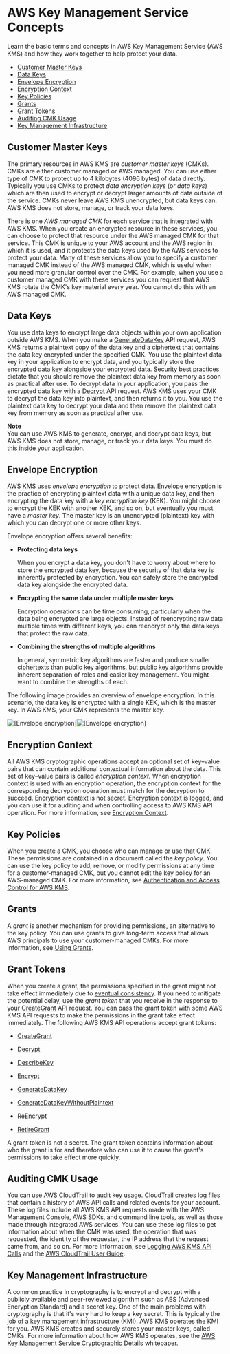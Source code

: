 # AWS Key Management Service Concepts<a name="concepts"></a>

Learn the basic terms and concepts in AWS Key Management Service \(AWS KMS\) and how they work together to help protect your data\.


+ [Customer Master Keys](#master_keys)
+ [Data Keys](#data-keys)
+ [Envelope Encryption](#enveloping)
+ [Encryption Context](#encrypt_context)
+ [Key Policies](#key_permissions)
+ [Grants](#grant)
+ [Grant Tokens](#grant_token)
+ [Auditing CMK Usage](#auditing_key_use)
+ [Key Management Infrastructure](#key_management)

## Customer Master Keys<a name="master_keys"></a>

The primary resources in AWS KMS are *customer master keys* \(CMKs\)\. CMKs are either customer managed or AWS managed\. You can use either type of CMK to protect up to 4 kilobytes \(4096 bytes\) of data directly\. Typically you use CMKs to protect *data encryption keys* \(or *data keys*\) which are then used to encrypt or decrypt larger amounts of data outside of the service\. CMKs never leave AWS KMS unencrypted, but data keys can\. AWS KMS does not store, manage, or track your data keys\.

There is one *AWS managed CMK* for each service that is integrated with AWS KMS\. When you create an encrypted resource in these services, you can choose to protect that resource under the AWS managed CMK for that service\. This CMK is unique to your AWS account and the AWS region in which it is used, and it protects the data keys used by the AWS services to protect your data\. Many of these services allow you to specify a customer managed CMK instead of the AWS managed CMK, which is useful when you need more granular control over the CMK\. For example, when you use a customer managed CMK with these services you can request that AWS KMS rotate the CMK's key material every year\. You cannot do this with an AWS managed CMK\.

## Data Keys<a name="data-keys"></a>

You use data keys to encrypt large data objects within your own application outside AWS KMS\. When you make a [GenerateDataKey](http://docs.aws.amazon.com/kms/latest/APIReference/API_GenerateDataKey.html) API request, AWS KMS returns a plaintext copy of the data key and a ciphertext that contains the data key encrypted under the specified CMK\. You use the plaintext data key in your application to encrypt data, and you typically store the encrypted data key alongside your encrypted data\. Security best practices dictate that you should remove the plaintext data key from memory as soon as practical after use\. To decrypt data in your application, you pass the encrypted data key with a [Decrypt](http://docs.aws.amazon.com/kms/latest/APIReference/API_Decrypt.html) API request\. AWS KMS uses your CMK to decrypt the data key into plaintext, and then returns it to you\. You use the plaintext data key to decrypt your data and then remove the plaintext data key from memory as soon as practical after use\.

**Note**  
You can use AWS KMS to generate, encrypt, and decrypt data keys, but AWS KMS does not store, manage, or track your data keys\. You must do this inside your application\.

## Envelope Encryption<a name="enveloping"></a>

AWS KMS uses *envelope encryption* to protect data\. Envelope encryption is the practice of encrypting plaintext data with a unique data key, and then encrypting the data key with a *key encryption key* \(KEK\)\. You might choose to encrypt the KEK with another KEK, and so on, but eventually you must have a *master key*\. The master key is an unencrypted \(plaintext\) key with which you can decrypt one or more other keys\.

Envelope encryption offers several benefits:

+ **Protecting data keys**

  When you encrypt a data key, you don't have to worry about where to store the encrypted data key, because the security of that data key is inherently protected by encryption\. You can safely store the encrypted data key alongside the encrypted data\.

+ **Encrypting the same data under multiple master keys**

  Encryption operations can be time consuming, particularly when the data being encrypted are large objects\. Instead of reencrypting raw data multiple times with different keys, you can reencrypt only the data keys that protect the raw data\.

+ **Combining the strengths of multiple algorithms**

  In general, symmetric key algorithms are faster and produce smaller ciphertexts than public key algorithms, but public key algorithms provide inherent separation of roles and easier key management\. You might want to combine the strengths of each\.

The following image provides an overview of envelope encryption\. In this scenario, the data key is encrypted with a single KEK, which is the master key\. In AWS KMS, your CMK represents the master key\.

![\[Envelope encryption\]](http://docs.aws.amazon.com/kms/latest/developerguide/images/envelope-encryption.png)![\[Envelope encryption\]](http://docs.aws.amazon.com/kms/latest/developerguide/)

## Encryption Context<a name="encrypt_context"></a>

All AWS KMS cryptographic operations accept an optional set of key–value pairs that can contain additional contextual information about the data\. This set of key–value pairs is called *encryption context\.* When encryption context is used with an encryption operation, the encryption context for the corresponding decryption operation must match for the decryption to succeed\. Encryption context is not secret\. Encryption context is logged, and you can use it for auditing and when controlling access to AWS KMS API operation\. For more information, see [Encryption Context](encryption-context.md)\.

## Key Policies<a name="key_permissions"></a>

When you create a CMK, you choose who can manage or use that CMK\. These permissions are contained in a document called the *key policy*\. You can use the key policy to add, remove, or modify permissions at any time for a customer\-managed CMK, but you cannot edit the key policy for an AWS\-managed CMK\. For more information, see [Authentication and Access Control for AWS KMS](control-access.md)\.

## Grants<a name="grant"></a>

A *grant* is another mechanism for providing permissions, an alternative to the key policy\. You can use grants to give long\-term access that allows AWS principals to use your customer\-managed CMKs\. For more information, see [Using Grants](grants.md)\.

## Grant Tokens<a name="grant_token"></a>

When you create a grant, the permissions specified in the grant might not take effect immediately due to [eventual consistency](https://en.wikipedia.org/wiki/Eventual_consistency)\. If you need to mitigate the potential delay, use the *grant token* that you receive in the response to your [CreateGrant](http://docs.aws.amazon.com/kms/latest/APIReference/API_CreateGrant.html) API request\. You can pass the grant token with some AWS KMS API requests to make the permissions in the grant take effect immediately\. The following AWS KMS API operations accept grant tokens:

+ [CreateGrant](http://docs.aws.amazon.com/kms/latest/APIReference/API_CreateGrant.html)

+ [Decrypt](http://docs.aws.amazon.com/kms/latest/APIReference/API_Decrypt.html)

+ [DescribeKey](http://docs.aws.amazon.com/kms/latest/APIReference/API_DescribeKey.html)

+ [Encrypt](http://docs.aws.amazon.com/kms/latest/APIReference/API_Encrypt.html)

+ [GenerateDataKey](http://docs.aws.amazon.com/kms/latest/APIReference/API_GenerateDataKey.html)

+ [GenerateDataKeyWithoutPlaintext](http://docs.aws.amazon.com/kms/latest/APIReference/API_GenerateDataKeyWithoutPlaintext.html)

+ [ReEncrypt](http://docs.aws.amazon.com/kms/latest/APIReference/API_ReEncrypt.html)

+ [RetireGrant](http://docs.aws.amazon.com/kms/latest/APIReference/API_RetireGrant.html)

A grant token is not a secret\. The grant token contains information about who the grant is for and therefore who can use it to cause the grant's permissions to take effect more quickly\.

## Auditing CMK Usage<a name="auditing_key_use"></a>

You can use AWS CloudTrail to audit key usage\. CloudTrail creates log files that contain a history of AWS API calls and related events for your account\. These log files include all AWS KMS API requests made with the AWS Management Console, AWS SDKs, and command line tools, as well as those made through integrated AWS services\. You can use these log files to get information about when the CMK was used, the operation that was requested, the identity of the requester, the IP address that the request came from, and so on\. For more information, see [Logging AWS KMS API Calls](logging-using-cloudtrail.md) and the [AWS CloudTrail User Guide](http://docs.aws.amazon.com/awscloudtrail/latest/userguide/)\.

## Key Management Infrastructure<a name="key_management"></a>

A common practice in cryptography is to encrypt and decrypt with a publicly available and peer\-reviewed algorithm such as AES \(Advanced Encryption Standard\) and a secret key\. One of the main problems with cryptography is that it's very hard to keep a key secret\. This is typically the job of a key management infrastructure \(KMI\)\. AWS KMS operates the KMI for you\. AWS KMS creates and securely stores your master keys, called CMKs\. For more information about how AWS KMS operates, see the [AWS Key Management Service Cryptographic Details](https://d0.awsstatic.com/whitepapers/KMS-Cryptographic-Details.pdf) whitepaper\.